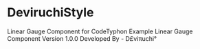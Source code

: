 # DeviruchiStyle
Linear Gauge Component for CodeTyphon
Example Linear Gauge Component
Version 1.0.0
Developed By - D£viπuchi°
